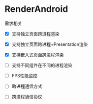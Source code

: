 # RenderAndroid

需求相关

- [x] 支持独立页面跨进程渲染

- [x] 支持独立页面跨进程+Presentation渲染

- [x] 支持嵌入式页面跨进程渲染

- [ ] 支持不同组件在不同的进程渲染

- [ ] FPS性能监控

- [ ] 跨进程通信方式

- [ ] 跨进程通信协议
